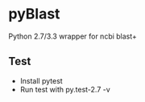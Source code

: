 # pyBlast

Python 2.7/3.3 wrapper for ncbi blast+

## Test

* Install pytest
* Run test with py.test-2.7  -v